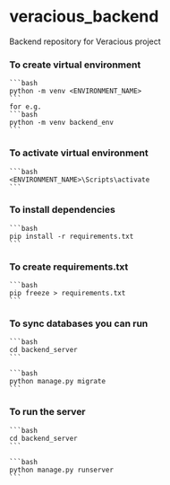 # veracious_backend
Backend repository for Veracious project



### To create virtual environment
    
    ```bash
    python -m venv <ENVIRONMENT_NAME>
    ```
    for e.g.
    ```bash
    python -m venv backend_env
    ```

### To activate virtual environment

    ```bash
    <ENVIRONMENT_NAME>\Scripts\activate
    ``` 

### To install dependencies

    ```bash
    pip install -r requirements.txt
    ```

### To create requirements.txt

    ```bash
    pip freeze > requirements.txt
    ```

### To sync databases you can run
    ```bash
    cd backend_server
    ```
    
    ```bash
    python manage.py migrate
    ```

### To run the server
    ```bash
    cd backend_server
    ```

    ```bash
    python manage.py runserver
    ```
